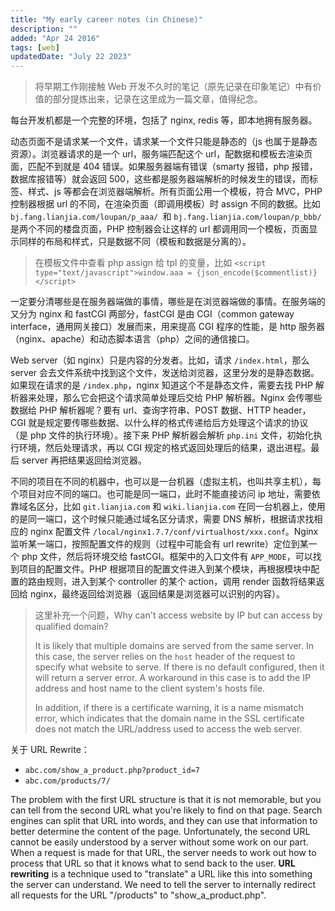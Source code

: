 ```yaml
---
title: "My early career notes (in Chinese)"
description: ""
added: "Apr 24 2016"
tags: [web]
updatedDate: "July 22 2023"
---
```


> 将早期工作刚接触 Web 开发不久时的笔记（原先记录在印象笔记）中有价值的部分提炼出来，记录在这里成为一篇文章，值得纪念。

每台开发机都是一个完整的环境，包括了 nginx, redis 等，即本地拥有服务器。

动态页面不是请求某一个文件，请求某一个文件只能是静态的（js 也属于是静态资源）。浏览器请求的是一个 url，服务端匹配这个 url，配数据和模板去渲染页面，匹配不到就是 404 错误。如果服务器端有错误（smarty 报错，php 报错，数据库报错等）就会返回 500，这些都是服务器端解析的时候发生的错误，而标签、样式、js 等都会在浏览器端解析。所有页面公用一个模板，符合 MVC，PHP 控制器根据 url 的不同，在渲染页面（即调用模板）时 assign 不同的数据。比如 `bj.fang.lianjia.com/loupan/p_aaa/ `和 `bj.fang.lianjia.com/loupan/p_bbb/` 是两个不同的楼盘页面，PHP 控制器会让这样的 url 都调用同一个模板，页面显示同样的布局和样式，只是数据不同（模板和数据是分离的）。

> 在模板文件中查看 php assign 给 tpl 的变量，比如 `<script type="text/javascript">window.aaa = {json_encode($commentlist)}</script>`

一定要分清哪些是在服务器端做的事情，哪些是在浏览器端做的事情。在服务端的又分为 nginx 和 fastCGI 两部分，fastCGI 是由 CGI（common gateway interface，通用网关接口）发展而来，用来提高 CGI 程序的性能，是 http 服务器（nginx、apache）和动态脚本语言（php）之间的通信接口。

Web server（如 nginx）只是内容的分发者。比如，请求 `/index.html`，那么 server 会去文件系统中找到这个文件，发送给浏览器，这里分发的是静态数据。如果现在请求的是 `/index.php`，nginx 知道这个不是静态文件，需要去找 PHP 解析器来处理，那么它会把这个请求简单处理后交给 PHP 解析器。Nginx 会传哪些数据给 PHP 解析器呢？要有 url、查询字符串、POST 数据、HTTP header，CGI 就是规定要传哪些数据、以什么样的格式传递给后方处理这个请求的协议（是 php 文件的执行环境）。接下来 PHP 解析器会解析 `php.ini` 文件，初始化执行环境，然后处理请求，再以 CGI 规定的格式返回处理后的结果，退出进程。最后 server 再把结果返回给浏览器。

不同的项目在不同的机器中，也可以是一台机器（虚拟主机，也叫共享主机），每个项目对应不同的端口。也可能是同一端口，此时不能直接访问 ip 地址，需要依靠域名区分，比如 `git.lianjia.com` 和 `wiki.lianjia.com` 在同一台机器上，使用的是同一端口，这个时候只能通过域名区分请求，需要 DNS 解析，根据请求找相应的 nginx 配置文件 `/local/nginx1.7.7/conf/virtualhost/xxx.conf`。Nginx 监听某一端口，按照配置文件的规则（过程中可能会有 url rewrite）定位到某一个 php 文件，然后将环境交给 fastCGI。框架中的入口文件有 `APP_MODE`，可以找到项目的配置文件。PHP 根据项目的配置文件进入到某个模块，再根据模块中配置的路由规则，进入到某个 controller 的某个 action，调用 render 函数将结果返回给 nginx，最终返回给浏览器（返回结果是浏览器可以识别的内容）。

> 这里补充一个问题，Why can't access website by IP but can access by qualified domain?
> 
> It is likely that multiple domains are served from the same server. In this case, the server relies on the `host` header of the request to specify what website to serve. If there is no default configured, then it will return a server error. A workaround in this case is to add the IP address and host name to the client system's hosts file.
>
> In addition, if there is a certificate warning, it is a name mismatch error, which indicates that the domain name in the SSL certificate does not match the URL/address used to access the web server.

关于 URL Rewrite：
- `abc.com/show_a_product.php?product_id=7`
- `abc.com/products/7/`

The problem with the first URL structure is that it is not memorable, but you can tell from the second URL what you're likely to find on that page. Search engines can split that URL into words, and they can use that information to better determine the content of the page. Unfortunately, the second URL cannot be easily understood by a server without some work on our part. When a request is made for that URL, the server needs to work out how to process that URL so that it knows what to send back to the user. **URL rewriting** is a technique used to "translate" a URL like this into something the server can understand. We need to tell the server to internally redirect all requests for the URL "/products" to "show_a_product.php".

